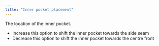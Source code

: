 ```yaml
---
title: "Inner pocket placement"
---
```


The location of the inner pocket.

- Increase this option to shift the inner pocket towards the side seam
- Decrease this option to shift the inner pocket towards the centre front




